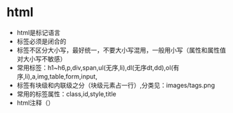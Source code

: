 # html

+ html是标记语言
+ 标签必须是闭合的
+ 标签不区分大小写，最好统一，不要大小写混用，一般用小写（属性和属性值对大小写不敏感）
+ 常用标签：h1~h6,p,div,span,ul(无序,li),dl(无序dt,dd),ol(有序,li),a,img,table,form,input,<br />
+ 标签有块级和内联级之分（块级元素占一行）,分类见：images/tags.png
+ 常用的标签属性：class,id,style,title
+ html注释（<!-- xxx -->）
